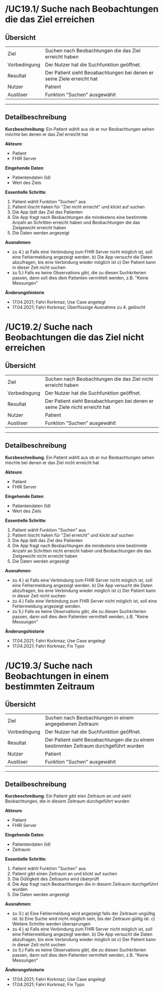 # /UC19.1/ Suche nach Beobachtungen die das Ziel erreichen

## Übersicht

  |||
 ---------------|---------------------------------------------------------------
  Ziel          | Suchen nach Beobachtungen die das Ziel erreicht haben
  Vorbedingung  | Der Nutzer hat die Suchfunktion geöffnet.
  Resultat      | Der Patient sieht Beoabachtungen bei denen er seine Ziele erreicht hat
  Nutzer        | Patient
  Auslöser      | Funktion "Suchen" ausgewählt
  ------------------------------------------------------------------------------

## Detailbeschreibung

**Kurzbeschreibung**: Ein Patient wählt aus ob er nur Beobachtungen sehen möchte bei denen er das Ziel erreicht hat

**Akteure**:
* Patient
* FHIR Server

**Eingehende Daten**:
* Patientendaten (Id)
* Wert des Ziels

**Essentielle Schritte**:
1. Patient wählt Funktion "Suchen" aus
2. Patient löscht haken für "Ziel nicht erreicht" und klickt auf suchen
3. Die App lädt das Ziel des Patienten
4. Die App fragt nach Beobachtungen die mindestens eine bestimmte Anzahl an Schritten erreicht haben und Beobachtungen die das Zielgewicht erreicht haben
5. Die Daten werden angezeigt

**Ausnahmen**:
- zu 4.) a) Falls eine Verbindung zum FHIR Server nicht möglich ist, soll eine Fehlermeldung angezeigt werden. b) Die App versucht die Daten abzufragen, bis eine Verbindung wieder möglich ist c) Der Patient kann in dieser Zeit nicht suchen
- zu 5.) Falls es keine Observations gibt, die zu diesen Suchkriterien passen, dann soll dies dem Patienten vermittelt werden, z.B. "Keine Messungen"

**Änderungshistorie**
* 17.04.2021; Fahri Korkmaz; Use Case angelegt
* 17.04.2021; Fahri Korkmaz; Überflüssige Ausnahme zu 4. gelöscht

# /UC19.2/ Suche nach Beobachtungen die das Ziel nicht erreichen

## Übersicht

  |||
 ---------------|---------------------------------------------------------------
  Ziel          | Suchen nach Beobachtungen die das Ziel nicht erreicht haben
  Vorbedingung  | Der Nutzer hat die Suchfunktion geöffnet.
  Resultat      | Der Patient sieht Beoabachtungen bei denen er seine Ziele nicht erreicht hat
  Nutzer        | Patient
  Auslöser      | Funktion "Suchen" ausgewählt
  ------------------------------------------------------------------------------

## Detailbeschreibung

**Kurzbeschreibung**: Ein Patient wählt aus ob er nur Beobachtungen sehen möchte bei denen er das Ziel nicht erreicht hat

**Akteure**:
* Patient
* FHIR Server

**Eingehende Daten**:
* Patientendaten (Id)
* Wert des Ziels

**Essentielle Schritte**:
1. Patient wählt Funktion "Suchen" aus
2. Patient löscht haken für "Ziel erreicht" und klickt auf suchen
3. Die App lädt das Ziel des Patienten
4. Die App fragt nach Beobachtungen die mindestens eine bestimmte Anzahl an Schritten nicht erreicht haben und Beobachtungen die das Zielgewicht nicht erreicht haben
5. Die Daten werden angezeigt

**Ausnahmen**:
- zu 4.) a) Falls eine Verbindung zum FHIR Server nicht möglich ist, soll eine Fehlermeldung angezeigt werden. b) Die App versucht die Daten abzufragen, bis eine Verbindung wieder möglich ist c) Der Patient kann in dieser Zeit nicht suchen
- zu 4.) Falls eine Verbindung zum FHIR Server nicht möglich ist, soll eine Fehlermeldung angezeigt werden.
- zu 5.) Falls es keine Observations gibt, die zu diesen Suchkriterien passen, dann soll dies dem Patienten vermittelt werden, z.B. "Keine Messungen"

**Änderungshistorie**
* 17.04.2021; Fahri Korkmaz; Use Case angelegt
* 17.04.2021; Fahri Korkmaz; Fix Typo

# /UC19.3/ Suche nach Beobachtungen in einem bestimmten Zeitraum

## Übersicht

  |||
 ---------------|---------------------------------------------------------------
  Ziel          | Suchen nach Beobachtungen in einem angegebenen Zeitraum
  Vorbedingung  | Der Nutzer hat die Suchfunktion geöffnet.
  Resultat      | Der Patient sieht Beoabachtungen die zu einem bestimmten Zeitraum durchgeführt wurden
  Nutzer        | Patient
  Auslöser      | Funktion "Suchen" ausgewählt
  ------------------------------------------------------------------------------

## Detailbeschreibung

**Kurzbeschreibung**: Ein Patient gibt eien Zeitraum an und sieht Beobachtungen, die in diesem Zeitraum durchgeführt wurden

**Akteure**:
* Patient
* FHIR Server

**Eingehende Daten**:
* Patientendaten (Id)
* Zeitraum

**Essentielle Schritte**:
1. Patient wählt Funktion "Suchen" aus
2. Patient gibt einen Zeitraum an und klickt auf suchen
3. Die Gültigkeit des Zeitraums wird überprüft
4. Die App fragt nach Beobachtungen die in diesem Zeitraum durchgeführt wurden
5. Die Daten werden angezeigt

**Ausnahmen**:
- zu 3.) a) Eine Fehlermeldung wird angezeigt falls der Zeitraum ungültig ist. b) Eine Suche wird nicht möglich sein, bis der Zeitraum gülitg ist. c) Weitere Schritte werden übersprungen
- zu 4.) a) Falls eine Verbindung zum FHIR Server nicht möglich ist, soll eine Fehlermeldung angezeigt werden. b) Die App versucht die Daten abzufragen, bis eine Verbindung wieder möglich ist c) Der Patient kann in dieser Zeit nicht suchen
- zu 5.) Falls es keine Observations gibt, die zu diesen Suchkriterien passen, dann soll dies dem Patienten vermittelt werden, z.B. "Keine Messungen"

**Änderungshistorie**
* 17.04.2021; Fahri Korkmaz; Use Case angelegt
* 17.04.2021; Fahri Korkmaz; Fix Typo
